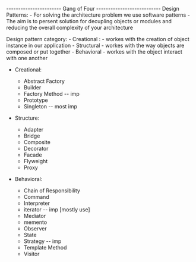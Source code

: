 
----------------------- Gang of Four ---------------------------
Design Patterns:
	- For solving the architecture problem we use software patterns
	- The aim is to persent solution for decupling objects or modules and reducing the overall complexity of your architecture

Design pattern category:
	- Creational :
		- workes with the creation of object instance in our application 
	- Structural
		- workes with the way objects are composed or put together
	- Behavioral
		- workes with the object interact with one another 
		
		
- Creational:
	- Abstract Factory
	- Builder
	- Factory Method  -- imp
	- Prototype
	- Singleton    -- most imp

- Structure:
	- Adapter 
	- Bridge
	- Composite
	- Decorator
	- Facade
	- Flyweight
	- Proxy

- Behavioral:
	- Chain of Responsibility
	- Command
	- Interpreter
	- iterator  -- imp [mostly use]
	- Mediator
	- memento
	- Observer
	- State
	- Strategy  -- imp
	- Template Method
	- Visitor

